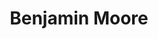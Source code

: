 ---
title: "Benjamin Moore"
url: /portland/benjamin-moore-southwest-beaverton-hillsdale-highway/
shop: Farben
---
